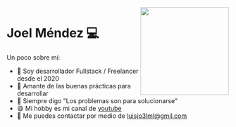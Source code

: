 <img align='right' src='https://user-images.githubusercontent.com/5713670/87202985-820dcb80-c2b6-11ea-9f56-7ec461c497c3.gif' width='200'>

# Joel Méndez 💻
Un poco sobre mí:
- 💸 Soy desarrollador Fullstack / Freelancer desde el 2020
- 🔭 Amante de las buenas prácticas para desarrollar
- 🌱 Siempre digo "Los problemas son para solucionarse"
- 😄 Mi hobby es mi canal de <a href="https://www.youtube.com/channel/UC0E-d_LS_CNgKHmXk6mxYQA" target="blank">youtube</a>
-  📱  Me puedes contactar por medio de luisjo3lml@gmil.com
